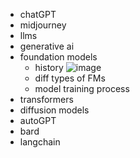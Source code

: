 - chatGPT
- midjourney
- llms
- generative ai
- foundation models
  - history ![image](https://github.com/vanchanr/knowledge-sharing/assets/43525805/dfa5d173-020b-4f32-9b63-b17141504c5b)
  - diff types of FMs
  - model training process
- transformers
- diffusion models
- autoGPT
- bard
- langchain
